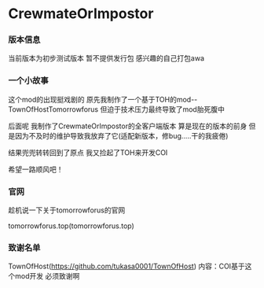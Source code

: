 # CrewmateOrImpostor 
 
### 版本信息
当前版本为初步测试版本 
暂不提供发行包 
感兴趣的自己打包awa
 
### 一个小故事 
这个mod的出现挺戏剧的
原先我制作了一个基于TOH的mod--TownOfHostTomorrowforus 
但迫于技术压力最终导致了mod胎死腹中
 
后面呢 
我制作了CrewmateOrImpostor的全客户端版本 算是现在的版本的前身 
但是因为不及时的维护导致我放弃了它(适配新版本，修bug.....干的我疲倦)
 
结果兜兜转转回到了原点 我又捡起了TOH来开发COI 
 
希望一路顺风吧！
 
### 官网 
趁机说一下关于tomorrowforus的官网 
 
tomorrowforus.top(tomorrowforus.top) 
 
### 致谢名单 
TownOfHost(https://github.com/tukasa0001/TownOfHost) 
内容：COI基于这个mod开发 必须致谢啊 

